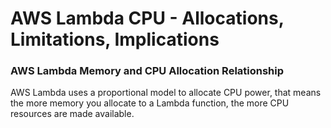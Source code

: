 # AWS Lambda CPU - Allocations, Limitations, Implications

### AWS Lambda Memory and CPU Allocation Relationship

AWS Lambda uses a proportional model to allocate CPU power, that means the more memory you allocate to a Lambda function, the more CPU resources are made available.


